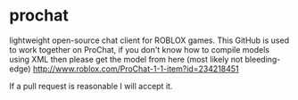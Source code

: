 # prochat
lightweight open-source chat client for ROBLOX games.
This GitHub is used to work together on ProChat, if you don't know how to compile models using XML then please get the model from here (most likely not bleeding-edge) 
http://www.roblox.com/ProChat-1-1-item?id=234218451

If a pull request is reasonable I will accept it. 
